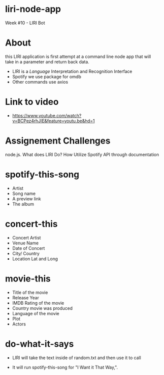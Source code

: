 # liri-node-app
Week #10 - LIRI Bot


# About
this LIRI application is first attempt at a command line node app that will take in a parameter and return back data.
  - LIRI is a _Language_ Interpretation and Recognition Interface
  - Spotify we use package for omdb
  - Other commands use axios

# Link to video   
- https://www.youtube.com/watch?v=BCPez4rhJIE&feature=youtu.be&hd=1

# Assignement Challenges
node.js.
What does LIRI Do?  How 
Utilize Spotify API through documentation

# spotify-this-song
  - Artist
  - Song name
  - A preview link
  - The album

# concert-this
  - Concert Artist
  - Venue Name
  - Date of Concert
  - City/ Country
  - Location Lat and Long

# movie-this
  - Title of the movie
  - Release Year
  - IMDB Rating of the movie
  - Country movie was produced
  - Language of the movie
  - Plot
  - Actors

# do-what-it-says
  - LIRI will take the text inside of random.txt and then use it to call

  - It will run spotify-this-song for "I Want it That Way,".
